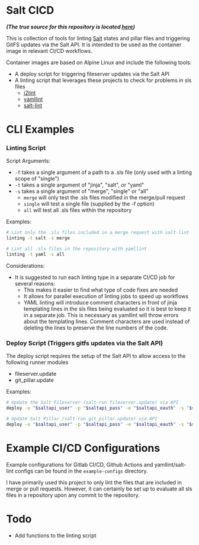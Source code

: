 # Salt CICD

***(The true source for this repository is located [here](https://github.com/clayoster/salt-cicd))***

This is collection of tools for linting [Salt](https://github.com/saltstack/salt) states and pillar files and triggering GitFS updates via the Salt API. It is intended to be used as the container image in relevant CI/CD workflows.

Container images are based on Alpine Linux and include the following tools:

- A deploy script for triggering fileserver updates via the Salt API
- A linting script that leverages these projects to check for problems in sls files
  - [j2lint](https://github.com/aristanetworks/j2lint)
  - [yamllint](https://github.com/adrienverge/yamllint)
  - [salt-lint](https://github.com/warpnet/salt-lint)

# CLI Examples

### Linting Script

Script Arguments:
 - `-f` takes a single argument of a path to a .sls file (only used with a linting scope of "single")
 - `-t` takes a single argument of "jinja", "salt", or "yaml"
 - `-s` takes a single argument of "merge", "single" or "all"
   - `merge` will only test the .sls files modified in the merge/pull request
   - `single` will test a single file (supplied by the -f option)
   - `all` will test all .sls files within the repository

Examples:
```bash
# Lint only the .sls files included in a merge request with salt-lint
linting -t salt -s merge

# Lint all .sls files in the repository with yamllint
linting -t yaml -s all
```
Considerations:
- It is suggested to run each linting type in a separate CI/CD job for several reasons:
  - This makes it easier to find what type of code fixes are needed
  - It allows for parallel execution of linting jobs to speed up workflows
  - YAML linting will introduce comment characters in front of jinja templating lines in the sls files being evaluated so it is best to keep it in a separate job. This is necessary as yamllint will throw errors about the templating lines. Comment characters are used instead of deleting the lines to preserve the line numbers of the code. 

### Deploy Script (Triggers gitfs updates via the Salt API)
The deploy script requires the setup of the Salt API to allow access to the following runner
modules
  - fileserver.update
  - git_pillar.update

Examples:
```bash
# Update the Salt Fileserver (salt-run fileserver.update) via API
deploy -u "$saltapi_user" -p "$saltapi_pass" -e "$saltapi_eauth" -s "$saltapi_server" -t states

# Update Salt Pillar (salt-run git_pillar.update) via API
deploy -u "$saltapi_user" -p "$saltapi_pass" -e "$saltapi_eauth" -s "$saltapi_server" -t pillar
```

# Example CI/CD Configurations
Example configurations for Gitlab CI/CD, Github Actions and yamllint/salt-lint configs can be found in the `example-configs` directory.

I have primarily used this project to only lint the files that are included in merge or pull requests. However, it can certainly be set up to evaluate all sls files in a repository upon any commit to the repository.

# Todo
- Add functions to the linting script
